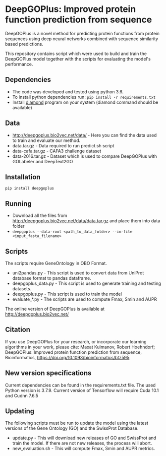 # DeepGOPlus: Improved protein function prediction from sequence

DeepGOPlus is a novel method for predicting protein functions from
protein sequences using deep neural networks combined with sequence
similarity based predictions.

This repository contains script which were used to build and train the
DeepGOPlus model together with the scripts for evaluating the model's
performance.

## Dependencies
* The code was developed and tested using python 3.6.
* To install python dependencies run:
  `pip install -r requirements.txt`
* Install [diamond](https://github.com/bbuchfink/diamond) program on your system (diamond command should be available)


## Data
* http://deepgoplus.bio2vec.net/data/ - Here you can find the data
used to train and evaluate our method.
 * data.tar.gz - Data required to run predict.sh script
 * data-cafa.tar.gz - CAFA3 challenge dataset
 * data-2016.tar.gz - Dataset which is used to compare DeepGOPlus with
   GOLabeler and DeepText2GO

## Installation
`pip install deepgoplus`

## Running
* Download all the files from http://deepgoplus.bio2vec.net/data/data.tar.gz and place them into data folder
* `deepgoplus --data-root <path_to_data_folder> --in-file <input_fasta_filename>`


## Scripts
The scripts require GeneOntology in OBO Format.
* uni2pandas.py - This script is used to convert data from UniProt
database format to pandas dataframe.
* deepgoplus_data.py - This script is used to generate training and
  testing datasets.
* deepgoplus.py - This script is used to train the model
* evaluate_*.py - The scripts are used to compute Fmax, Smin and AUPR


The online version of DeepGOPlus is available at http://deepgoplus.bio2vec.net/

## Citation

If you use DeepGOPlus for your research, or incorporate our learning algorithms in your work, please cite:
Maxat Kulmanov, Robert Hoehndorf; DeepGOPlus: Improved protein function prediction from sequence, Bioinformatics, https://doi.org/10.1093/bioinformatics/btz595



## New version specifications
Current dependencies can be found in the requirements.txt file.
The used Python version is 3.7.9.
Current version of Tensorflow will require Cuda 10.1 and Cudnn 7.6.5


## Updating

The following scripts must be run to update the model using the latest versions of the Gene Ontology (GO) and the SwissProt Database.

* update.py - This will download new releases of GO and SwissProt and train the model. If there are not new releases, the process will abort.
* new_evaluation.sh - This will compute Fmax, Smin and AUPR metrics. 
